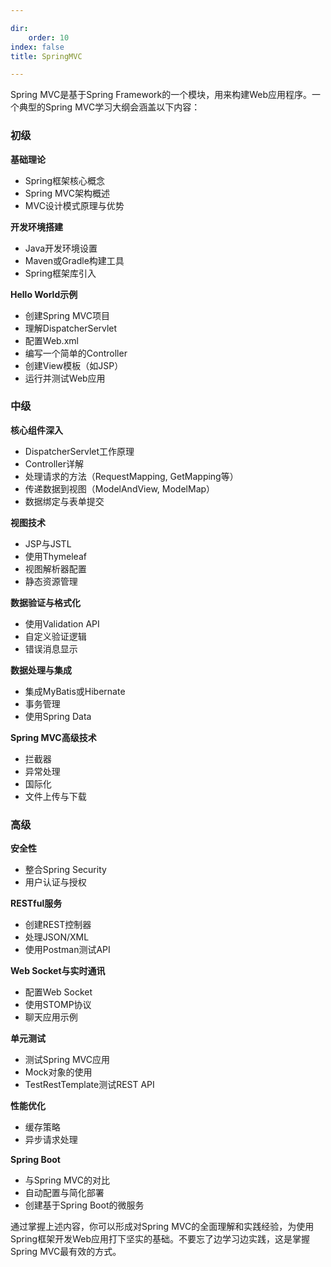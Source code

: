 ```yaml
--- 

dir:
    order: 10
index: false
title: SpringMVC

---
```


Spring MVC是基于Spring Framework的一个模块，用来构建Web应用程序。一个典型的Spring MVC学习大纲会涵盖以下内容：

### 初级

**基础理论**
- Spring框架核心概念
- Spring MVC架构概述
- MVC设计模式原理与优势

**开发环境搭建**
- Java开发环境设置
- Maven或Gradle构建工具
- Spring框架库引入

**Hello World示例**
- 创建Spring MVC项目
- 理解DispatcherServlet
- 配置Web.xml
- 编写一个简单的Controller
- 创建View模板（如JSP）
- 运行并测试Web应用

### 中级

**核心组件深入**
- DispatcherServlet工作原理
- Controller详解
- 处理请求的方法（RequestMapping, GetMapping等）
- 传递数据到视图（ModelAndView, ModelMap）
- 数据绑定与表单提交

**视图技术**
- JSP与JSTL
- 使用Thymeleaf
- 视图解析器配置
- 静态资源管理

**数据验证与格式化**
- 使用Validation API
- 自定义验证逻辑
- 错误消息显示

**数据处理与集成**
- 集成MyBatis或Hibernate
- 事务管理
- 使用Spring Data

**Spring MVC高级技术**
- 拦截器
- 异常处理
- 国际化
- 文件上传与下载

### 高级

**安全性**
- 整合Spring Security
- 用户认证与授权

**RESTful服务**
- 创建REST控制器
- 处理JSON/XML
- 使用Postman测试API

**Web Socket与实时通讯**
- 配置Web Socket
- 使用STOMP协议
- 聊天应用示例

**单元测试**
- 测试Spring MVC应用
- Mock对象的使用
- TestRestTemplate测试REST API

**性能优化**
- 缓存策略
- 异步请求处理

**Spring Boot**
- 与Spring MVC的对比
- 自动配置与简化部署
- 创建基于Spring Boot的微服务

通过掌握上述内容，你可以形成对Spring MVC的全面理解和实践经验，为使用Spring框架开发Web应用打下坚实的基础。不要忘了边学习边实践，这是掌握Spring MVC最有效的方式。